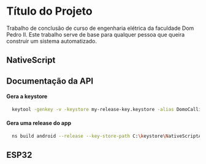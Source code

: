 
# Título do Projeto

Trabalho de conclusão de curso de engenharia elétrica da faculdade Dom Pedro II.
Este trabalho serve de base para qualquer pessoa que queira construir um sistema automatizado.



## NativeScript

## Documentação da API

#### Gera a keystore

```bash
  keytool -genkey -v -keystore my-release-key.keystore -alias DomoCallidus -keyalg RSA -keysize 2048 -validity 10000

```

#### Gera uma release do app
```bash
  ns build android --release --key-store-path C:\keystore\NativeScriptApp.keystore --key-store-password 12345678 --key-store-alias DomoCallidus --key-store-alias-password 12345678
```

## ESP32
